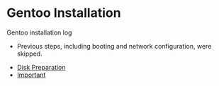 # Gentoo Installation
Gentoo installation log

* Previous steps, including booting and network configuration, were skipped.
- [Disk Preparation](12a.md)
- [Important](12b.md)
